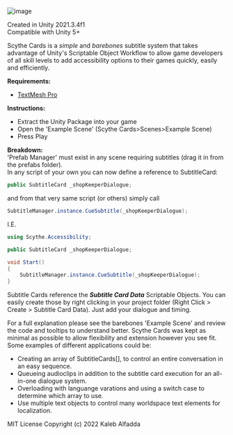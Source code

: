 # 
![image](https://user-images.githubusercontent.com/38150569/175878182-e126dc06-4562-4494-b54b-7d3e58c0f203.png)

Created in Unity 2021.3.4f1<br>
Compatible with Unity 5+

Scythe Cards is a *simple* and *barebones* subtitle system that takes advantage of Unity's Scriptable Object Workflow to allow game developers of all skill levels to add accessibility options to their games quickly, easily and efficiently.

**Requirements:**
- <a href="https://learn.unity.com/tutorial/working-with-textmesh-pro#5f86410eedbc2a00249a4927">TextMesh Pro</a>

**Instructions:**
- Extract the Unity Package into your game
- Open the 'Example Scene' (Scythe Cards>Scenes>Example Scene)
- Press Play

**Breakdown:**<br>
'Prefab Manager' must exist in any scene requiring subtitles (drag it in from the prefabs folder).<br>
In any script of your own you can now define a reference to SubtitleCard:
```cs
public SubtitleCard _shopKeeperDialogue;
```
and from that very same script (or others) simply call
```cs
SubtitleManager.instance.CueSubtitle(_shopKeeperDialogue);
```
I.E.
```cs
using Scythe.Accessibility;

public SubtitleCard _shopKeeperDialogue;

void Start()
{
    SubtitleManager.instance.CueSubtitle(_shopKeeperDialogue);
}
```
Subtitle Cards reference the ***Subtitle Card Data*** Scriptable Objects. You can easily create those
by right clicking in your project folder (Right Click > Create > Subtitle Card Data). Just add your dialogue and timing.


For a full explanation please see the barebones 'Example Scene' and review the code and tooltips to understand better.
Scythe Cards was kept as minimal as possible to allow flexibility and extension however you see fit. Some examples
of different applications could be:
- Creating an array of SubtitleCards[], to control an entire conversation in an easy sequence.
- Queueing audioclips in addition to the subtitle card execution for an all-in-one dialogue system.
- Overloading with languange varations and using a switch case to determine which array to use.
- Use multiple text objects to control many worldspace text elements for localization.

MIT License
Copyright (c) 2022 Kaleb Alfadda
